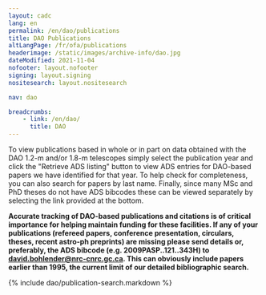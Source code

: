 ```yaml
---
layout: cadc
lang: en
permalink: /en/dao/publications
title: DAO Publications
altLangPage: /fr/ofa/publications
headerimage: /static/images/archive-info/dao.jpg
dateModified: 2021-11-04
nofooter: layout.nofooter
signing: layout.signing
nositesearch: layout.nositesearch

nav: dao

breadcrumbs:
    - link: /en/dao/
      title: DAO
---
```

             
<p>To view publications based in whole or in part on data obtained
    with the DAO 1.2-m and/or 1.8-m telescopes simply select the publication
    year and click the "Retrieve ADS listing" button to view ADS entries for 
    DAO-based papers we have identified for that year.  To help check for
    completeness, you can also search for papers by last name.  Finally, since 
    many MSc and PhD theses do not have ADS bibcodes these can be viewed 
    separately by selecting the link provided at the bottom.</p>

<p><strong>Accurate tracking of DAO-based publications and citations is 
    of critical importance for helping maintain funding for these facilities.  
    If any of your publications (refereed papers, conference presentation, circulars, 
    theses, recent astro-ph preprints) are missing please send details or, 
    preferably, the ADS bibcode (e.g. 2009PASP..121..343H) to 
    <a href="mailto:david.bohlender@nrc-cnrc.gc.ca?subject=DAO publications">david.bohlender@nrc-cnrc.gc.ca</a>.  
    This can obviously include papers earlier than 1995,
    the current limit of our detailed bibliographic search.</strong></p>

{% include dao/publication-search.markdown %}
